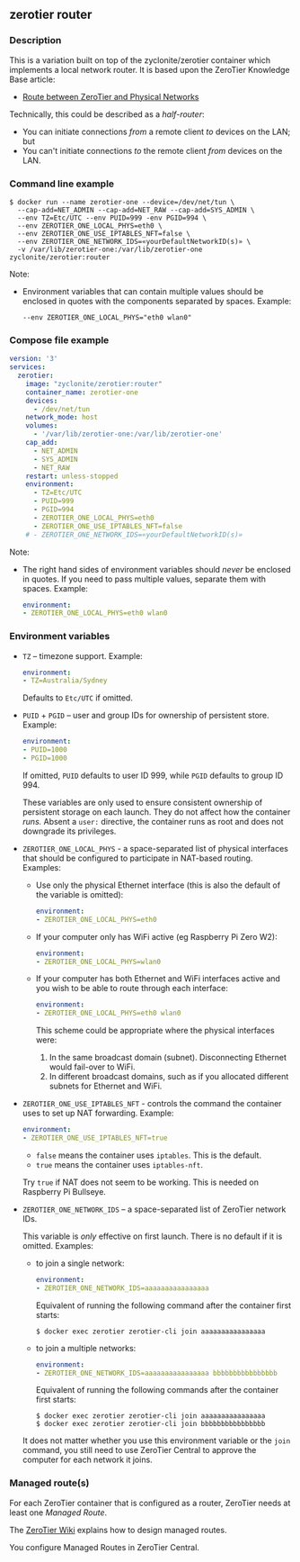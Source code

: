 ## zerotier router

### Description

This is a variation built on top of the zyclonite/zerotier container which implements a local network router. It is based upon the ZeroTier Knowledge Base article:

* [Route between ZeroTier and Physical Networks](https://zerotier.atlassian.net/wiki/spaces/SD/pages/224395274/Route+between+ZeroTier+and+Physical+Networks)

Technically, this could be described as a *half-router*:

* You can initiate connections *from* a remote client *to* devices on the LAN; but
* You can't initiate connections *to* the remote client *from* devices on the LAN.

### Command line example

``` console
$ docker run --name zerotier-one --device=/dev/net/tun \
  --cap-add=NET_ADMIN --cap-add=NET_RAW --cap-add=SYS_ADMIN \
  --env TZ=Etc/UTC --env PUID=999 -env PGID=994 \
  --env ZEROTIER_ONE_LOCAL_PHYS=eth0 \
  --env ZEROTIER_ONE_USE_IPTABLES_NFT=false \
  --env ZEROTIER_ONE_NETWORK_IDS=«yourDefaultNetworkID(s)» \
  -v /var/lib/zerotier-one:/var/lib/zerotier-one zyclonite/zerotier:router
```

Note:

* Environment variables that can contain multiple values should be enclosed in quotes with the components separated by spaces. Example:

	``` console
	--env ZEROTIER_ONE_LOCAL_PHYS="eth0 wlan0"
	``` 

### Compose file example

``` yaml
version: '3'
services:
  zerotier:
    image: "zyclonite/zerotier:router"
    container_name: zerotier-one
    devices:
      - /dev/net/tun
    network_mode: host
    volumes:
      - '/var/lib/zerotier-one:/var/lib/zerotier-one'
    cap_add:
      - NET_ADMIN
      - SYS_ADMIN
      - NET_RAW
    restart: unless-stopped
    environment:
      - TZ=Etc/UTC
      - PUID=999
      - PGID=994
      - ZEROTIER_ONE_LOCAL_PHYS=eth0
      - ZEROTIER_ONE_USE_IPTABLES_NFT=false
    # - ZEROTIER_ONE_NETWORK_IDS=«yourDefaultNetworkID(s)»
```

Note:

* The right hand sides of environment variables should *never* be enclosed in quotes.   If you need to pass multiple values, separate them with spaces. Example:

	``` yaml
	environment:
	- ZEROTIER_ONE_LOCAL_PHYS=eth0 wlan0
	``` 

### Environment variables

* `TZ` – timezone support. Example:

	``` yaml
	environment:
	- TZ=Australia/Sydney
	```

	Defaults to `Etc/UTC` if omitted.

* `PUID` + `PGID` – user and group IDs for ownership of persistent store. Example:

	``` yaml
	environment:
	- PUID=1000
	- PGID=1000
	```
	
	If omitted, `PUID` defaults to user ID 999, while `PGID` defaults to group ID 994.
	
	These variables are only used to ensure consistent ownership of persistent storage on each launch. They do not affect how the container *runs.* Absent a `user:` directive, the container runs as root and does not downgrade its privileges.

* `ZEROTIER_ONE_LOCAL_PHYS` - a space-separated list of physical interfaces that should be configured to participate in NAT-based routing. Examples:

	- Use only the physical Ethernet interface (this is also the default of the variable is omitted):

		``` yaml
		environment:
		- ZEROTIER_ONE_LOCAL_PHYS=eth0
		```

	- If your computer only has WiFi active (eg Raspberry Pi Zero W2):

		``` yaml
		environment:
		- ZEROTIER_ONE_LOCAL_PHYS=wlan0
		```
	
	- If your computer has both Ethernet and WiFi interfaces active and you wish to be able to route through each interface:
	
		``` yaml
		environment:
		- ZEROTIER_ONE_LOCAL_PHYS=eth0 wlan0
		```
		
		This scheme could be appropriate where the physical interfaces were:
		
		1. In the same broadcast domain (subnet). Disconnecting Ethernet would fail-over to WiFi.
		2. In different broadcast domains, such as if you allocated different subnets for Ethernet and WiFi.

* `ZEROTIER_ONE_USE_IPTABLES_NFT` - controls the command the container uses to set up NAT forwarding. Example:

	``` yaml
	environment:
	- ZEROTIER_ONE_USE_IPTABLES_NFT=true
	```
	
	- `false` means the container uses `iptables`. This is the default.
	- `true` means the container uses `iptables-nft`.

	Try `true` if NAT does not seem to be working. This is needed on Raspberry Pi Bullseye.
	
* `ZEROTIER_ONE_NETWORK_IDS` – a space-separated list of ZeroTier network IDs.

	This variable is *only* effective on first launch. There is no default if it is omitted. Examples:
	
	- to join a single network:

		``` yaml
		environment:
		- ZEROTIER_ONE_NETWORK_IDS=aaaaaaaaaaaaaaaa
		```
		
		Equivalent of running the following command after the container first starts:

		```
		$ docker exec zerotier zerotier-cli join aaaaaaaaaaaaaaaa
		```

	- to join a multiple networks:

		``` yaml
		environment:
		- ZEROTIER_ONE_NETWORK_IDS=aaaaaaaaaaaaaaaa bbbbbbbbbbbbbbbb
		```

		Equivalent of running the following commands after the container first starts:

		```
		$ docker exec zerotier zerotier-cli join aaaaaaaaaaaaaaaa
		$ docker exec zerotier zerotier-cli join bbbbbbbbbbbbbbbb
		```

	It does not matter whether you use this environment variable or the `join` command, you still need to use ZeroTier Central to approve the computer for each network it joins.

### Managed route(s)

For each ZeroTier container that is configured as a router, ZeroTier needs at least one *Managed Route*.

The [ZeroTier Wiki](https://zerotier.atlassian.net/wiki/spaces/SD/pages/224395274/Route+between+ZeroTier+and+Physical+Networks#Configure-the-ZeroTier-managed-route) explains how to design managed routes.

You configure Managed Routes in ZeroTier Central.
